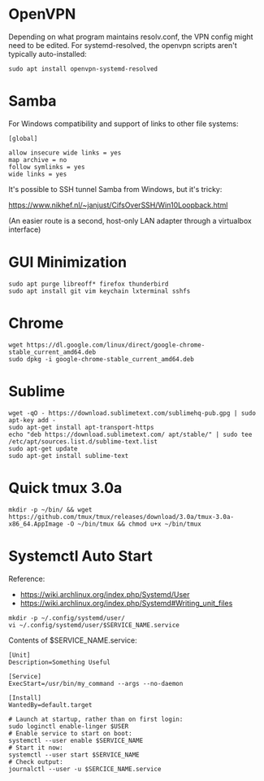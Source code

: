 # OpenVPN

Depending on what program maintains resolv.conf, the VPN config might need to be edited.
For systemd-resolved, the openvpn scripts aren't typically auto-installed:

```
sudo apt install openvpn-systemd-resolved
```

# Samba

For Windows compatibility and support of links to other file systems:

```
[global]

allow insecure wide links = yes
map archive = no
follow symlinks = yes
wide links = yes
```

It's possible to SSH tunnel Samba from Windows, but it's tricky:

https://www.nikhef.nl/~janjust/CifsOverSSH/Win10Loopback.html

(An easier route is a second, host-only LAN adapter through a virtualbox interface)

# GUI Minimization

```
sudo apt purge libreoff* firefox thunderbird
sudo apt install git vim keychain lxterminal sshfs
```

# Chrome

```
wget https://dl.google.com/linux/direct/google-chrome-stable_current_amd64.deb
sudo dpkg -i google-chrome-stable_current_amd64.deb
```

# Sublime

```
wget -qO - https://download.sublimetext.com/sublimehq-pub.gpg | sudo apt-key add -
sudo apt-get install apt-transport-https
echo "deb https://download.sublimetext.com/ apt/stable/" | sudo tee /etc/apt/sources.list.d/sublime-text.list
sudo apt-get update
sudo apt-get install sublime-text
```

# Quick tmux 3.0a

```
mkdir -p ~/bin/ && wget https://github.com/tmux/tmux/releases/download/3.0a/tmux-3.0a-x86_64.AppImage -O ~/bin/tmux && chmod u+x ~/bin/tmux
```


# Systemctl Auto Start

Reference:
- https://wiki.archlinux.org/index.php/Systemd/User
- https://wiki.archlinux.org/index.php/Systemd#Writing_unit_files

```
mkdir -p ~/.config/systemd/user/
vi ~/.config/systemd/user/$SERVICE_NAME.service
```

Contents of $SERVICE_NAME.service:
```
[Unit]
Description=Something Useful

[Service]
ExecStart=/usr/bin/my_command --args --no-daemon

[Install]
WantedBy=default.target
```


```
# Launch at startup, rather than on first login:
sudo loginctl enable-linger $USER
# Enable service to start on boot:
systemctl --user enable $SERVICE_NAME
# Start it now:
systemctl --user start $SERVICE_NAME
# Check output:
journalctl --user -u $SERCICE_NAME.service

```
